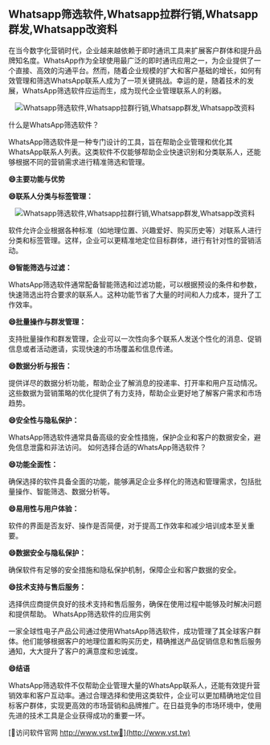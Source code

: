 ## **Whatsapp筛选软件,Whatsapp拉群行销,Whatsapp群发,Whatsapp改资料**

在当今数字化营销时代，企业越来越依赖于即时通讯工具来扩展客户群体和提升品牌知名度。WhatsApp作为全球使用最广泛的即时通讯应用之一，为企业提供了一个直接、高效的沟通平台。然而，随着企业规模的扩大和客户基础的增长，如何有效管理和筛选WhatsApp联系人成为了一项关键挑战。幸运的是，随着技术的发展，WhatsApp筛选软件应运而生，成为现代企业管理联系人的利器。

 <center><img src="https://vst.tw/MP4/tuiguang/png/3.png" alt="Whatsapp筛选软件,Whatsapp拉群行销,Whatsapp群发,Whatsapp改资料"></center>

什么是WhatsApp筛选软件？

WhatsApp筛选软件是一种专门设计的工具，旨在帮助企业管理和优化其WhatsApp联系人列表。这类软件不仅能够帮助企业快速识别和分类联系人，还能够根据不同的营销需求进行精准筛选和管理。

**😄主要功能与优势**

**😄联系人分类与标签管理：**

 <center><img src="https://vst.tw/MP4/tuiguang/png/0.png" alt="Whatsapp筛选软件,Whatsapp拉群行销,Whatsapp群发,Whatsapp改资料"></center>

软件允许企业根据各种标准（如地理位置、兴趣爱好、购买历史等）对联系人进行分类和标签管理。这样，企业可以更精准地定位目标群体，进行有针对性的营销活动。

**😄智能筛选与过滤：**

WhatsApp筛选软件通常配备智能筛选和过滤功能，可以根据预设的条件和参数，快速筛选出符合要求的联系人。这种功能节省了大量的时间和人力成本，提升了工作效率。

**😄批量操作与群发管理：**

支持批量操作和群发管理，企业可以一次性向多个联系人发送个性化的消息、促销信息或者活动邀请，实现快速的市场覆盖和信息传递。

**😄数据分析与报告：**

提供详尽的数据分析功能，帮助企业了解消息的投递率、打开率和用户互动情况。这些数据为营销策略的优化提供了有力支持，帮助企业更好地了解客户需求和市场趋势。

**😄安全性与隐私保护：**

WhatsApp筛选软件通常具备高级的安全性措施，保护企业和客户的数据安全，避免信息泄露和非法访问。
如何选择合适的WhatsApp筛选软件？

**😄功能全面性：**

确保选择的软件具备全面的功能，能够满足企业多样化的筛选和管理需求，包括批量操作、智能筛选、数据分析等。

**😄易用性与用户体验：**

软件的界面是否友好、操作是否简便，对于提高工作效率和减少培训成本至关重要。

**😄数据安全与隐私保护：**

确保软件有足够的安全措施和隐私保护机制，保障企业和客户数据的安全。

**😄技术支持与售后服务：**

选择供应商提供良好的技术支持和售后服务，确保在使用过程中能够及时解决问题和提供帮助。
WhatsApp筛选软件的应用实例

一家全球性电子产品公司通过使用WhatsApp筛选软件，成功管理了其全球客户群体。他们能够根据客户的地理位置和购买历史，精确推送产品促销信息和售后服务通知，大大提升了客户的满意度和忠诚度。

**😄结语**

WhatsApp筛选软件不仅帮助企业管理大量的WhatsApp联系人，还能有效提升营销效率和客户互动率。通过合理选择和使用这类软件，企业可以更加精确地定位目标客户群体，实现更高效的市场营销和品牌推广。在日益竞争的市场环境中，使用先进的技术工具是企业获得成功的重要一环。


[👻访问软件官网 http://www.vst.tw👻](http://www.vst.tw)
